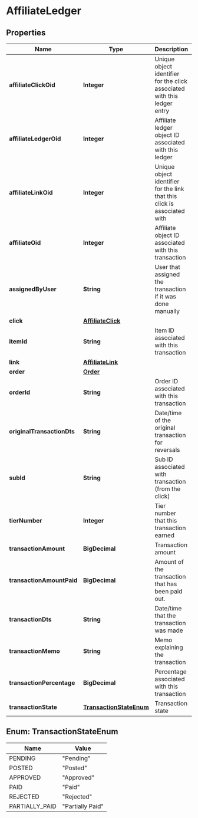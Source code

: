 

# AffiliateLedger


## Properties

| Name | Type | Description | Notes |
|------------ | ------------- | ------------- | -------------|
|**affiliateClickOid** | **Integer** | Unique object identifier for the click associated with this ledger entry |  [optional] |
|**affiliateLedgerOid** | **Integer** | Affiliate ledger object ID associated with this ledger |  [optional] |
|**affiliateLinkOid** | **Integer** | Unique object identifier for the link that this click is associated with |  [optional] |
|**affiliateOid** | **Integer** | Affiliate object ID associated with this transaction |  [optional] |
|**assignedByUser** | **String** | User that assigned the transaction if it was done manually |  [optional] |
|**click** | [**AffiliateClick**](AffiliateClick.md) |  |  [optional] |
|**itemId** | **String** | Item ID associated with this transaction |  [optional] |
|**link** | [**AffiliateLink**](AffiliateLink.md) |  |  [optional] |
|**order** | [**Order**](Order.md) |  |  [optional] |
|**orderId** | **String** | Order ID associated with this transaction |  [optional] |
|**originalTransactionDts** | **String** | Date/time of the original transaction for reversals |  [optional] |
|**subId** | **String** | Sub ID associated with transaction (from the click) |  [optional] |
|**tierNumber** | **Integer** | Tier number that this transaction earned |  [optional] |
|**transactionAmount** | **BigDecimal** | Transaction amount |  [optional] |
|**transactionAmountPaid** | **BigDecimal** | Amount of the transaction that has been paid out. |  [optional] |
|**transactionDts** | **String** | Date/time that the transaction was made |  [optional] |
|**transactionMemo** | **String** | Memo explaining the transaction |  [optional] |
|**transactionPercentage** | **BigDecimal** | Percentage associated with this transaction |  [optional] |
|**transactionState** | [**TransactionStateEnum**](#TransactionStateEnum) | Transaction state |  [optional] |



## Enum: TransactionStateEnum

| Name | Value |
|---- | -----|
| PENDING | &quot;Pending&quot; |
| POSTED | &quot;Posted&quot; |
| APPROVED | &quot;Approved&quot; |
| PAID | &quot;Paid&quot; |
| REJECTED | &quot;Rejected&quot; |
| PARTIALLY_PAID | &quot;Partially Paid&quot; |



